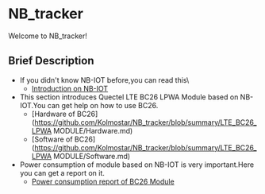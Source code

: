 # NB_tracker
Welcome to NB_tracker!

## Brief Description
* If you didn't know NB-IOT before,you can read this\
   * [Introduction on NB-IOT](https://github.com/Kolmostar/NB_tracker/blob/summary/NB-IOT/Introduction%20on%20NB-IOT.md)
* This section introduces Quectel LTE BC26 LPWA Module based on NB-IOT.You can get help on how to use BC26.
   * [Hardware of BC26](https://github.com/Kolmostar/NB_tracker/blob/summary/LTE_BC26_LPWA MODULE/Hardware.md)
   * [Software of BC26](https://github.com/Kolmostar/NB_tracker/blob/summary/LTE_BC26_LPWA MODULE/Software.md)
* Power consumption of module based on NB-IOT is very important.Here you can get a report on it.
   * [Power consumption report of BC26 Module](https://github.com/Kolmostar/NB_tracker/blob/summary/Power_Consumption_Report/Hardware.md)
